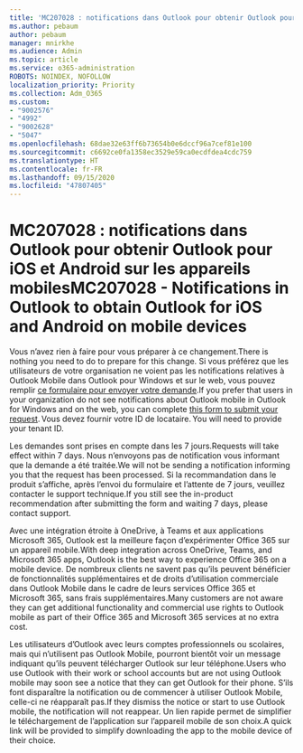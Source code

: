 ```yaml
---
title: 'MC207028 : notifications dans Outlook pour obtenir Outlook pour iOS et Android sur les appareils mobiles'
ms.author: pebaum
author: pebaum
manager: mnirkhe
ms.audience: Admin
ms.topic: article
ms.service: o365-administration
ROBOTS: NOINDEX, NOFOLLOW
localization_priority: Priority
ms.collection: Adm_O365
ms.custom:
- "9002576"
- "4992"
- "9002628"
- "5047"
ms.openlocfilehash: 68dae32e63ff6b73654b0e6dccf96a7cef81e100
ms.sourcegitcommit: c6692ce0fa1358ec3529e59ca0ecdfdea4cdc759
ms.translationtype: HT
ms.contentlocale: fr-FR
ms.lasthandoff: 09/15/2020
ms.locfileid: "47807405"
---
```

# <a name="mc207028---notifications-in-outlook-to-obtain-outlook-for-ios-and-android-on-mobile-devices"></a><span data-ttu-id="ee9ae-102">MC207028 : notifications dans Outlook pour obtenir Outlook pour iOS et Android sur les appareils mobiles</span><span class="sxs-lookup"><span data-stu-id="ee9ae-102">MC207028 - Notifications in Outlook to obtain Outlook for iOS and Android on mobile devices</span></span>

<span data-ttu-id="ee9ae-103">Vous n’avez rien à faire pour vous préparer à ce changement.</span><span class="sxs-lookup"><span data-stu-id="ee9ae-103">There is nothing you need to do to prepare for this change.</span></span> <span data-ttu-id="ee9ae-104">Si vous préférez que les utilisateurs de votre organisation ne voient pas les notifications relatives à Outlook Mobile dans Outlook pour Windows et sur le web, vous pouvez remplir [ce formulaire pour envoyer votre demande](https://aka.ms/MC207028).</span><span class="sxs-lookup"><span data-stu-id="ee9ae-104">If you prefer that users in your organization do not see notifications about Outlook mobile in Outlook for Windows and on the web, you can complete [this form to submit your request](https://aka.ms/MC207028).</span></span><span data-ttu-id="ee9ae-105"> Vous devez fournir votre ID de locataire.</span><span class="sxs-lookup"><span data-stu-id="ee9ae-105"> You will need to provide your tenant ID.</span></span> 

<span data-ttu-id="ee9ae-106">Les demandes sont prises en compte dans les 7 jours.</span><span class="sxs-lookup"><span data-stu-id="ee9ae-106">Requests will take effect within 7 days.</span></span> <span data-ttu-id="ee9ae-107">Nous n’envoyons pas de notification vous informant que la demande a été traitée.</span><span class="sxs-lookup"><span data-stu-id="ee9ae-107">We will not be sending a notification informing you that the request has been processed.</span></span> <span data-ttu-id="ee9ae-108">Si la recommandation dans le produit s’affiche, après l’envoi du formulaire et l’attente de 7 jours, veuillez contacter le support technique.</span><span class="sxs-lookup"><span data-stu-id="ee9ae-108">If you still see the in-product recommendation after submitting the form and waiting 7 days, please contact support.</span></span>

<span data-ttu-id="ee9ae-109">Avec une intégration étroite à OneDrive, à Teams et aux applications Microsoft 365, Outlook est la meilleure façon d’expérimenter Office 365 sur un appareil mobile.</span><span class="sxs-lookup"><span data-stu-id="ee9ae-109">With deep integration across OneDrive, Teams, and Microsoft 365 apps, Outlook is the best way to experience Office 365 on a mobile device.</span></span> <span data-ttu-id="ee9ae-110">De nombreux clients ne savent pas qu’ils peuvent bénéficier de fonctionnalités supplémentaires et de droits d’utilisation commerciale dans Outlook Mobile dans le cadre de leurs services Office 365 et Microsoft 365, sans frais supplémentaires.</span><span class="sxs-lookup"><span data-stu-id="ee9ae-110">Many customers are not aware they can get additional functionality and commercial use rights to Outlook mobile as part of their Office 365 and Microsoft 365 services at no extra cost.</span></span>

<span data-ttu-id="ee9ae-111">Les utilisateurs d’Outlook avec leurs comptes professionnels ou scolaires, mais qui n’utilisent pas Outlook Mobile, pourront bientôt voir un message indiquant qu’ils peuvent télécharger Outlook sur leur téléphone.</span><span class="sxs-lookup"><span data-stu-id="ee9ae-111">Users who use Outlook with their work or school accounts but are not using Outlook mobile may soon see a notice that they can get Outlook for their phone.</span></span> <span data-ttu-id="ee9ae-112">S’ils font disparaître la notification ou de commencer à utiliser Outlook Mobile, celle-ci ne réapparaît pas.</span><span class="sxs-lookup"><span data-stu-id="ee9ae-112">If they dismiss the notice or start to use Outlook mobile, the notification will not reappear.</span></span> <span data-ttu-id="ee9ae-113">Un lien rapide permet de simplifier le téléchargement de l’application sur l’appareil mobile de son choix.</span><span class="sxs-lookup"><span data-stu-id="ee9ae-113">A quick link will be provided to simplify downloading the app to the mobile device of their choice.</span></span>
